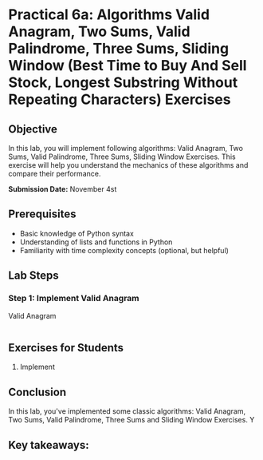 # Practical 6a: Algorithms Valid Anagram, Two Sums, Valid Palindrome, Three Sums, Sliding Window (Best Time to Buy And Sell Stock, Longest Substring Without Repeating Characters) Exercises

## Objective
In this lab, you will implement following algorithms: Valid Anagram, Two Sums, Valid Palindrome, Three Sums, Sliding Window Exercises. This exercise will help you understand the mechanics of these algorithms and compare their performance.

**Submission Date:** November 4st

## Prerequisites
- Basic knowledge of Python syntax
- Understanding of lists and functions in Python
- Familiarity with time complexity concepts (optional, but helpful)

## Lab Steps

### Step 1: Implement Valid Anagram

Valid Anagram

```python

```


## Exercises for Students

1. Implement

## Conclusion

In this lab, you've implemented some classic algorithms: Valid Anagram, Two Sums, Valid Palindrome, Three Sums and Sliding Window Exercises. Y

Key takeaways:
- 

